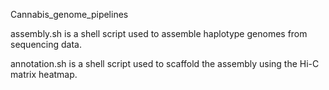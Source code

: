 Cannabis_genome_pipelines

assembly.sh is a shell script used to assemble haplotype genomes from sequencing data.

annotation.sh is a shell script used to scaffold the assembly using the Hi-C matrix heatmap.




